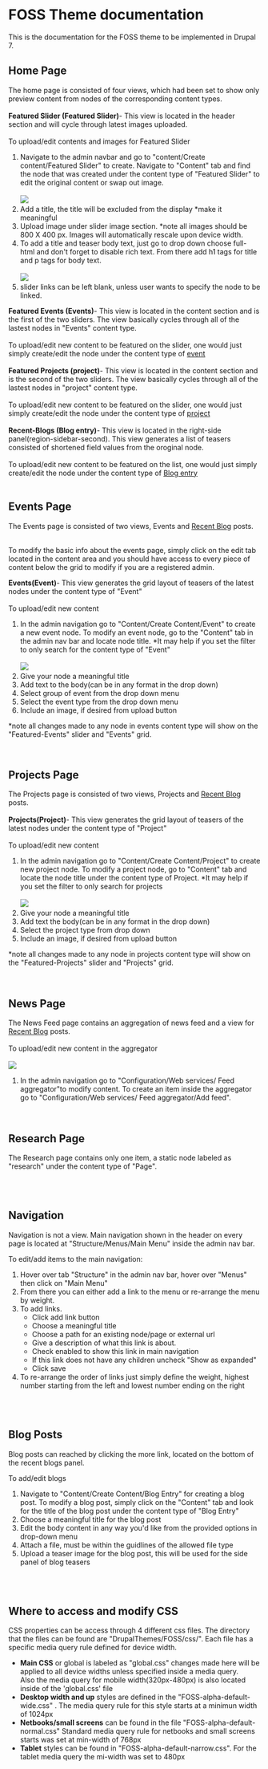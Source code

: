 <h1>FOSS Theme documentation</h1>
This is the documentation for the FOSS theme to be implemented in Drupal 7.<br />
<h2>Home Page</h2>
The home page is consisted of four views, which had been set to show only preview content from nodes of the corresponding content types.<br /><br />
<strong>Featured Slider (Featured Slider)</strong>- This view is located in the header section
and will cycle through latest images uploaded. <br /><br /> To upload/edit contents and images for Featured 
Slider
<ol>
<li>Navigate to the admin navbar and go to "content/Create content/Featured Slider" to create. Navigate to "Content" tab and find the node that was created under the content type of "Featured Slider" to edit the original content or swap out image. <br /><br />
<img src="http://people.rit.edu/~dqn8613/doc_imgs/featuredslider.png"><br /></li>
<li>Add a title, the title will be excluded from the display  *make it meaningful</li>
<li>Upload image under slider image section. *note all images should be 800 X 400 px. Images will automatically rescale upon device width.</li>
<li>To add a title and teaser body text, just go to drop down choose full-html and don't forget to disable rich text. From there add h1 tags for title and p tags for body text.
<br /><br /><img src="http://people.rit.edu/~dqn8613/doc_imgs/featuredslider_textBody.png"><br /></li>
<li>slider links can be left blank, unless user wants to specify the node to be linked.</li>
</ol>
<strong>Featured Events (Events)</strong>- This view is located in the content section and is the first of the two sliders. The view basically cycles through all of the lastest nodes in "Events" content type.<br /><br /> To upload/edit new content to be featured on the slider, one would just simply create/edit the node under the content type of  <a href="#events">event</a><br /><br />
<strong>Featured Projects (project)</strong>- This view is located in the content section and is the second of the two sliders. The view basically cycles through all of the lastest nodes in "project" content type.<br /><br /> To upload/edit new content to be featured on the slider, one would just simply create/edit the node under the content type of  <a href="#projects">project</a><br /><br />
<strong>Recent-Blogs (Blog entry)</strong>- This view is located in the right-side panel(region-sidebar-second). This view generates a list of teasers consisted of shortened field values from the oroginal node.<br /><br /> To upload/edit new content to be featured on the list, one would just simply create/edit the node under the content type of  <a href="#blogs">Blog entry</a><br /><br />
<h2>Events Page</h2>
The Events page is consisted of two views, Events and <a href="#blogs">Recent Blog</a> posts.<br /><br />
<p>To modify the basic info about the events page, simply click on the edit tab located in the content area and you should have access to every piece of content below the grid to modify if you are a registered admin.</p>
<strong>Events(Event)</strong>- This view generates the grid layout of teasers of the latest nodes under the content type of "Event"<br /><br /> <a name="events">To upload/edit new content</a>
<ol><li>In the admin navigation go to "Content/Create Content/Event" to create a new event node.  To modify an event node, go to the "Content" tab in the admin nav bar and locate node title. *It may help if you set the filter to only search for the content type of "Event"
<br /><br /><img src="http://people.rit.edu/~dqn8613/doc_imgs/events.png"><br /></li>
<li>Give your node a meaningful title</li>
<li>Add text to the body(can be in any format in the drop down)</li>
<li>Select group of event from the drop down menu</li>
<li>Select the event type from the drop down menu</li>
<li>Include an image, if desired from upload button</li>
</ol>
<p>*note all changes made to any node in events content type will show on the "Featured-Events" slider and "Events" grid.</p><br />

<h2>Projects Page</h2>
The Projects page is consisted of two views, Projects and <a href="#blogs">Recent Blog</a> posts.<br /><br />
<strong>Projects(Project)</strong>- This view generates the grid layout of teasers of the latest nodes under the content type of "Project"<br /><br /> <a name="projects">To upload/edit new content</a>
<ol><li>In the admin navigation go to "Content/Create Content/Project" to create new project node.  To modify a project node, go to "Content" tab and locate the node title under the content type of Project. *It may help if you set the filter to only search for projects
<br /><br /><img src="http://people.rit.edu/~dqn8613/doc_imgs/projects.png"><br /></li>
<li>Give your node a meaningful title</li>
<li>Add text the body(can be in any format in the drop down)</li>
<li>Select the project type from drop down</li>
<li>Include an image, if desired from upload button</li>
</ol>
<p>*note all changes made to any node in projects content type will show on the "Featured-Projects" slider and "Projects" grid.</p><br />
<h2>News Page</h2>
The News Feed page contains an aggregation of news feed and a view for <a href="#blogs">Recent Blog</a> posts.<br /><br />
To upload/edit new content in the aggregator
<br /><br /><img src="http://people.rit.edu/~dqn8613/doc_imgs/news.png"><br />
<ol><li>In the admin navigation go to "Configuration/Web services/ Feed aggregator"to modify content. To create an item inside the aggregator go to "Configuration/Web services/ Feed aggregator/Add feed". </li>
</ol><br />
<h2>Research Page</h2>
<p>The Research page contains only one item, a static node labeled as "research" under the content type of "Page".</p><br /><br />
<h2>Navigation</h2>
<p>Navigation is not a view. Main navigation shown in the header on every page is located at "Structure/Menus/Main Menu" inside the admin nav bar.</p>
<p>To edit/add items to the main navigation:</p>
<ol>
<li>Hover over tab "Structure" in the admin nav bar, hover over "Menus" then click on "Main Menu"</li>
<li>From there you can either add a link to the menu or re-arrange the menu by weight.</li>
<li>To add links.<ul>
<li>Click add link button</li>
<li>Choose a meaningful title</li>
<li>Choose a path for an existing node/page or external url</li>
<li>Give a description of what this link is about.</li>
<li>Check enabled to show this link in main navigation</li>
<li>If this link does not have any children uncheck "Show as expanded"</li>
<li>Click save</li>
</ul></li>
<li>To re-arrange the order of links just simply define the weight, highest number starting from the left and lowest number ending on the right</li>
</ol><br/ ><br />
<h2>Blog Posts</h2>
<p><a name="blogs">Blog posts</a> can reached by clicking the more link, located on the bottom of the recent blogs panel.</p>
<p>To add/edit blogs</p>
<ol>
<li>Navigate to "Content/Create Content/Blog Entry" for creating a blog post. To modify a blog post, simply click on the "Content" tab and look for the title of the blog post under the content type of "Blog Entry" </li>
<li>Choose a meaningful title for the blog post</li>
<li>Edit the body content in any way you'd like from the provided options in drop-down menu</li>
<li>Attach a file, must be within the guidlines of the  allowed file type</li>
<li>Upload a teaser image for the blog post, this will be used for the side panel of blog teasers</li>
</ol><br /><br />
<h2>Where to access and modify CSS</h2>
<p>CSS properties can be access through 4 different css files. The directory that the files can be found are "DrupalThemes/FOSS/css/". Each file has a specific media query rule defined for device width.</p>
<ul>
<li><strong>Main CSS</strong> or global is labeled as "global.css"  changes made here will be applied  to all device widths unless specified inside a media query.<br />Also the media query for mobile width(320px-480px) is also located inside of the 'global.css' file</li>
<li><strong>Desktop width and up</strong> styles are defined in the "FOSS-alpha-default-wide.css" . The media query rule for this style starts at a minimun width of 1024px</li>
<li><strong>Netbooks/small screens</strong> can be found in the file "FOSS-alpha-default-normal.css" Standard media query rule for netbooks and small screens starts was set at min-width of 768px</li>
<li><strong>Tablet</strong> styles can be found in "FOSS-alpha-default-narrow.css". For the tablet media query the mi-width was set to 480px</li>
</ul>
